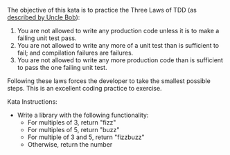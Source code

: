The objective of this kata is to practice the Three Laws of TDD (as [described by Uncle Bob](http://butunclebob.com/ArticleS.UncleBob.TheThreeRulesOfTdd)):
1. You are not allowed to write any production code unless it is to make a failing unit test pass.
2. You are not allowed to write any more of a unit test than is sufficient to fail; and compilation failures are failures.
3. You are not allowed to write any more production code than is sufficient to pass the one failing unit test.

Following these laws forces the developer to take the smallest possible steps. This is an excellent coding practice to exercise.

Kata Instructions:
- Write a library with the following functionality:
  - For multiples of 3, return "fizz"
  - For multiples of 5, return "buzz"
  - For multiple of 3 and 5, return "fizzbuzz"
  - Otherwise, return the number
